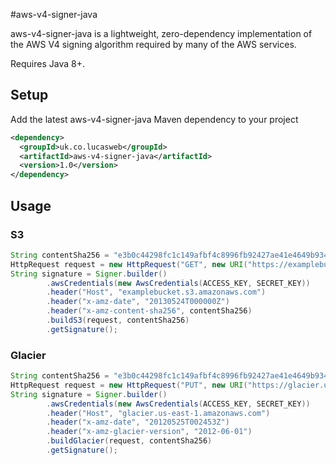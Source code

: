 #aws-v4-signer-java

aws-v4-signer-java is a lightweight, zero-dependency implementation of the AWS V4 signing algorithm required by many of the AWS services. 

Requires Java 8+.

## Setup

Add the latest aws-v4-signer-java Maven dependency to your project

```xml
<dependency>
  <groupId>uk.co.lucasweb</groupId>
  <artifactId>aws-v4-signer-java</artifactId>
  <version>1.0</version>
</dependency>
```

## Usage

### S3

```java
String contentSha256 = "e3b0c44298fc1c149afbf4c8996fb92427ae41e4649b934ca495991b7852b855";
HttpRequest request = new HttpRequest("GET", new URI("https://examplebucket.s3.amazonaws.com?max-keys=2&prefix=J"));
String signature = Signer.builder()
        .awsCredentials(new AwsCredentials(ACCESS_KEY, SECRET_KEY))
        .header("Host", "examplebucket.s3.amazonaws.com")
        .header("x-amz-date", "20130524T000000Z")
        .header("x-amz-content-sha256", contentSha256)
        .buildS3(request, contentSha256)
        .getSignature();
```

### Glacier

```java
String contentSha256 = "e3b0c44298fc1c149afbf4c8996fb92427ae41e4649b934ca495991b7852b855";
HttpRequest request = new HttpRequest("PUT", new URI("https://glacier.us-east-1.amazonaws.com/-/vaults/examplevault"));
String signature = Signer.builder()
        .awsCredentials(new AwsCredentials(ACCESS_KEY, SECRET_KEY))
        .header("Host", "glacier.us-east-1.amazonaws.com")
        .header("x-amz-date", "20120525T002453Z")
        .header("x-amz-glacier-version", "2012-06-01")
        .buildGlacier(request, contentSha256)
        .getSignature();
```